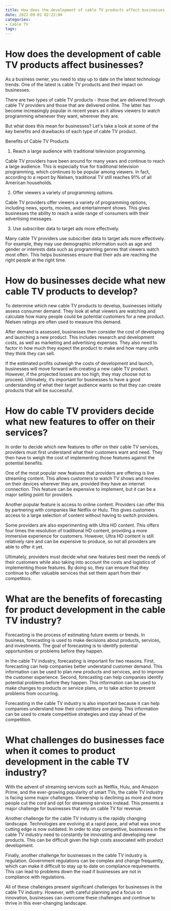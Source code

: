 ```yaml
---
title: How does the development of cable TV products affect businesses
date: 2022-09-01 02:22:04
categories:
- Cable TV
tags:
---
```



#  How does the development of cable TV products affect businesses?

As a business owner, you need to stay up to date on the latest technology trends. One of the latest is cable TV products and their impact on businesses.

There are two types of cable TV products - those that are delivered through cable TV providers and those that are delivered online. The latter has become increasingly popular in recent years as it allows viewers to watch programming whenever they want, wherever they are.

But what does this mean for businesses? Let's take a look at some of the key benefits and drawbacks of each type of cable TV product.

Benefits of Cable TV Products

1. Reach a large audience with traditional television programming.

Cable TV providers have been around for many years and continue to reach a large audience. This is especially true for traditional television programming, which continues to be popular among viewers. In fact, according to a report by Nielsen, traditional TV still reaches 91% of all American households.

2. Offer viewers a variety of programming options.

Cable TV providers offer viewers a variety of programming options, including news, sports, movies, and entertainment shows. This gives businesses the ability to reach a wide range of consumers with their advertising messages.

3. Use subscriber data to target ads more effectively.

Many cable TV providers use subscriber data to target ads more effectively. For example, they may use demographic information such as age and gender or interests data such as programming genres that viewers watch most often. This helps businesses ensure that their ads are reaching the right people at the right time.

#  How do businesses decide what new cable TV products to develop?

To determine which new cable TV products to develop, businesses initially assess consumer demand. They look at what viewers are watching and calculate how many people could be potential customers for a new product. Nielsen ratings are often used to measure this demand.

After demand is assessed, businesses then consider the cost of developing and launching a new product. This includes research and development costs, as well as marketing and advertising expenses. They also need to factor in how much they expect the product to make and how many units they think they can sell.

If the estimated profits outweigh the costs of development and launch, businesses will move forward with creating a new cable TV product. However, if the projected losses are too high, they may choose not to proceed. Ultimately, it’s important for businesses to have a good understanding of what their target audience wants so that they can create products that will be successful.

#  How do cable TV providers decide what new features to offer on their services?

In order to decide which new features to offer on their cable TV services, providers must first understand what their customers want and need. They then have to weigh the cost of implementing those features against the potential benefits.

One of the most popular new features that providers are offering is live streaming content. This allows customers to watch TV shows and movies on their devices wherever they are, provided they have an internet connection. This feature can be expensive to implement, but it can be a major selling point for providers.

Another popular feature is access to online content. Providers can offer this by partnering with companies like Netflix or Hulu. This gives customers access to a large selection of content without having to switch providers.

Some providers are also experimenting with Ultra HD content. This offers four times the resolution of traditional HD content, providing a more immersive experience for customers. However, Ultra HD content is still relatively rare and can be expensive to produce, so not all providers are able to offer it yet.

Ultimately, providers must decide what new features best meet the needs of their customers while also taking into account the costs and logistics of implementing those features. By doing so, they can ensure that they continue to offer valuable services that set them apart from their competitors.

#  What are the benefits of forecasting for product development in the cable TV industry?

Forecasting is the process of estimating future events or trends. In business, forecasting is used to make decisions about products, services, and investments. The goal of forecasting is to identify potential opportunities or problems before they happen.

In the cable TV industry, forecasting is important for two reasons. First, forecasting can help companies better understand customer demand. This information can be used to plan new products and services, and to improve the customer experience. Second, forecasting can help companies identify potential problems before they happen. This information can be used to make changes to products or service plans, or to take action to prevent problems from occurring.

Forecasting in the cable TV industry is also important because it can help companies understand how their competitors are doing. This information can be used to create competitive strategies and stay ahead of the competition.

#  What challenges do businesses face when it comes to product development in the cable TV industry?

With the advent of streaming services such as Netflix, Hulu, and Amazon Prime, and the ever-growing popularity of smart TVs, the cable TV industry is facing some major challenges. Viewership is declining as more and more people cut the cord and opt for streaming services instead. This presents a major challenge for businesses that rely on cable TV for revenue.

Another challenge for the cable TV industry is the rapidly changing landscape. Technologies are evolving at a rapid pace, and what was once cutting edge is now outdated. In order to stay competitive, businesses in the cable TV industry need to constantly be innovating and developing new products. This can be difficult given the high costs associated with product development.

Finally, another challenge for businesses in the cable TV industry is regulation. Government regulations can be complex and change frequently, which can make it difficult to stay up to date on compliance requirements. This can lead to problems down the road if businesses are not in compliance with regulations.

All of these challenges present significant challenges for businesses in the cable TV industry. However, with careful planning and a focus on innovation, businesses can overcome these challenges and continue to thrive in this ever-changing landscape.